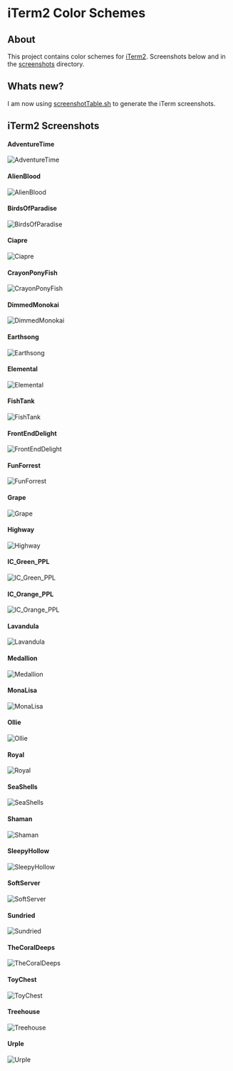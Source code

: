 # iTerm2 Color Schemes

## About

This project contains color schemes for [iTerm2](http://www.iterm2.com).
Screenshots below and in the [screenshots](screenshots/) directory.

## Whats new?

I am now using [screenshotTable.sh](https://github.com/mbadolato/iTerm2-Color-Schemes/blob/master/tools/screenshotTable.sh) to generate the iTerm screenshots.

## iTerm2 Screenshots

#### AdventureTime
![AdventureTime](screenshots/AdventureTime.png)
#### AlienBlood
![AlienBlood](screenshots/AlienBlood.png)
#### BirdsOfParadise
![BirdsOfParadise](screenshots/BirdsOfParadise.png)
#### Ciapre
![Ciapre](screenshots/Ciapre.png)
#### CrayonPonyFish
![CrayonPonyFish](screenshots/CrayonPonyFish.png)
#### DimmedMonokai
![DimmedMonokai](screenshots/DimmedMonokai.png)
#### Earthsong
![Earthsong](screenshots/Earthsong.png)
#### Elemental
![Elemental](screenshots/Elemental.png)
#### FishTank
![FishTank](screenshots/FishTank.png)
#### FrontEndDelight
![FrontEndDelight](screenshots/FrontEndDelight.png)
#### FunForrest
![FunForrest](screenshots/FunForrest.png)
#### Grape
![Grape](screenshots/Grape.png)
#### Highway
![Highway](screenshots/Highway.png)
#### IC_Green_PPL
![IC_Green_PPL](screenshots/IC_Green_PPL.png)
#### IC_Orange_PPL
![IC_Orange_PPL](screenshots/IC_Orange_PPL.png)
#### Lavandula
![Lavandula](screenshots/Lavandula.png)
#### Medallion
![Medallion](screenshots/Medallion.png)
#### MonaLisa
![MonaLisa](screenshots/MonaLisa.png)
#### Ollie
![Ollie](screenshots/Ollie.png)
#### Royal
![Royal](screenshots/Royal.png)
#### SeaShells
![SeaShells](screenshots/SeaShells.png)
#### Shaman
![Shaman](screenshots/Shaman.png)
#### SleepyHollow
![SleepyHollow](screenshots/SleepyHollow.png)
#### SoftServer
![SoftServer](screenshots/SoftServer.png)
#### Sundried
![Sundried](screenshots/Sundried.png)
#### TheCoralDeeps
![TheCoralDeeps](screenshots/TheCoralDeeps.png)
#### ToyChest
![ToyChest](screenshots/ToyChest.png)
#### Treehouse
![Treehouse](screenshots/Treehouse.png)
#### Urple
![Urple](screenshots/Urple.png)
